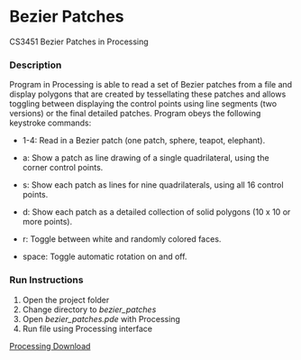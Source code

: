 # Bezier Patches
CS3451 Bezier Patches in Processing

### Description ###
Program in Processing is able to read a set of Bezier patches from a file and display polygons that are created by tessellating these patches and allows toggling between displaying the control points using line segments (two versions) or the final detailed patches. Program obeys the following keystroke commands:

* 1-4: Read in a Bezier patch (one patch, sphere, teapot, elephant).

* a: Show a patch as line drawing of a single quadrilateral, using the corner control points.

* s: Show each patch as lines for nine quadrilaterals, using all 16 control points.

* d: Show each patch as a detailed collection of solid polygons (10 x 10 or more points).

* r: Toggle between white and randomly colored faces.

* space: Toggle automatic rotation on and off.


### Run Instructions ###
1. Open the project folder
2. Change directory to *bezier_patches*
2. Open *bezier_patches.pde* with Processing
3. Run file using Processing interface

[Processing Download](https://processing.org/download/)
